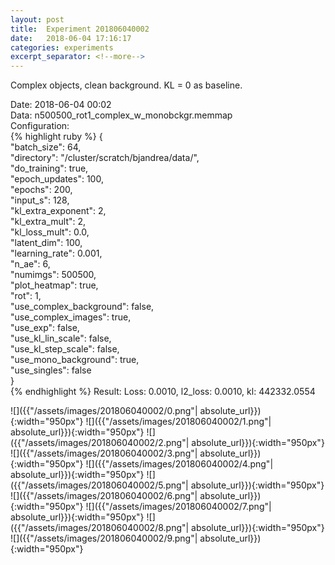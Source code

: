 ```yaml
---
layout: post
title:  Experiment 201806040002
date:   2018-06-04 17:16:17
categories: experiments
excerpt_separator: <!--more-->
---
```

Complex objects, clean background. KL = 0 as baseline.  

 <!--more-->
Date: 2018-06-04 00:02  
Data: n500500_rot1_complex_w_monobckgr.memmap  
Configuration:   
{% highlight ruby %}
{  
    "batch_size": 64,   
    "directory": "/cluster/scratch/bjandrea/data/",   
    "do_training": true,   
    "epoch_updates": 100,   
    "epochs": 200,   
    "input_s": 128,   
    "kl_extra_exponent": 2,   
    "kl_extra_mult": 2,   
    "kl_loss_mult": 0.0,   
    "latent_dim": 100,   
    "learning_rate": 0.001,   
    "n_ae": 6,   
    "numimgs": 500500,   
    "plot_heatmap": true,   
    "rot": 1,   
    "use_complex_background": false,   
    "use_complex_images": true,   
    "use_exp": false,   
    "use_kl_lin_scale": false,   
    "use_kl_step_scale": false,   
    "use_mono_background": true,   
    "use_singles": false  
}  
{% endhighlight %}
Result: Loss: 0.0010, l2_loss: 0.0010, kl: 442332.0554  

![]({{"/assets/images/201806040002/0.png"| absolute_url}}){:width="950px"}
![]({{"/assets/images/201806040002/1.png"| absolute_url}}){:width="950px"}
![]({{"/assets/images/201806040002/2.png"| absolute_url}}){:width="950px"}
![]({{"/assets/images/201806040002/3.png"| absolute_url}}){:width="950px"}
![]({{"/assets/images/201806040002/4.png"| absolute_url}}){:width="950px"}
![]({{"/assets/images/201806040002/5.png"| absolute_url}}){:width="950px"}
![]({{"/assets/images/201806040002/6.png"| absolute_url}}){:width="950px"}
![]({{"/assets/images/201806040002/7.png"| absolute_url}}){:width="950px"}
![]({{"/assets/images/201806040002/8.png"| absolute_url}}){:width="950px"}
![]({{"/assets/images/201806040002/9.png"| absolute_url}}){:width="950px"}
